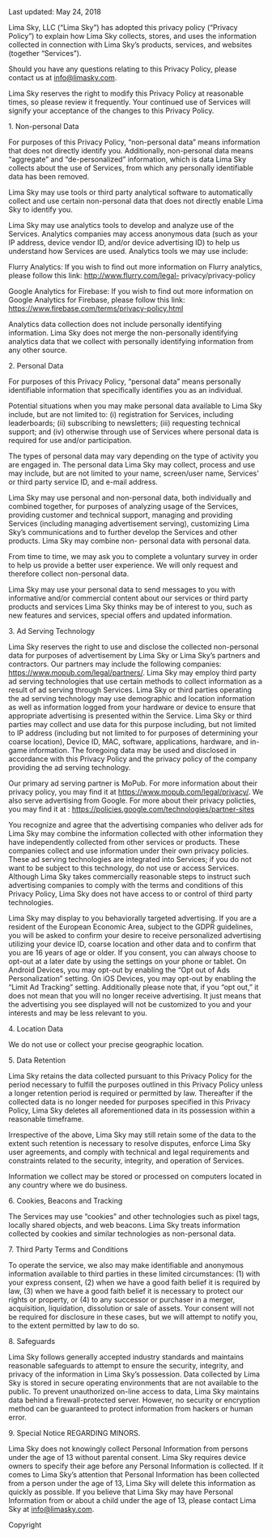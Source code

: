 Last updated: May 24, 2018

Lima Sky, LLC (“Lima Sky”) has adopted this privacy policy (“Privacy Policy”)
to explain how Lima Sky collects, stores, and uses the information collected
in connection with Lima Sky’s products, services, and websites (together
“Services”).

Should you have any questions relating to this Privacy Policy, please contact
us at info@limasky.com.

Lima Sky reserves the right to modify this Privacy Policy at reasonable times,
so please review it frequently. Your continued use of Services will signify
your acceptance of the changes to this Privacy Policy.

1\. Non-personal Data

For purposes of this Privacy Policy, “non-personal data” means information
that does not directly identify you. Additionally, non-personal data means
“aggregate” and “de-personalized” information, which is data Lima Sky collects
about the use of Services, from which any personally identifiable data has
been removed.

Lima Sky may use tools or third party analytical software to automatically
collect and use certain non-personal data that does not directly enable Lima
Sky to identify you.

Lima Sky may use analytics tools to develop and analyze use of the Services.
Analytics companies may access anonymous data (such as your IP address, device
vendor ID, and/or device advertising ID) to help us understand how Services
are used. Analytics tools we may use include:

Flurry Analytics: If you wish to find out more information on Flurry
analytics, please follow this link: http://www.flurry.com/legal-
privacy/privacy-policy

Google Analytics for Firebase: If you wish to find out more information on
Google Analytics for Firebase, please follow this link:
https://www.firebase.com/terms/privacy-policy.html

Analytics data collection does not include personally identifying information.
Lima Sky does not merge the non-personally identifying analytics data that we
collect with personally identifying information from any other source.

2\. Personal Data

For purposes of this Privacy Policy, “personal data” means personally
identifiable information that specifically identifies you as an individual.

Potential situations when you may make personal data available to Lima Sky
include, but are not limited to: (i) registration for Services, including
leaderboards; (ii) subscribing to newsletters; (iii) requesting technical
support; and (iv) otherwise through use of Services where personal data is
required for use and/or participation.

The types of personal data may vary depending on the type of activity you are
engaged in. The personal data Lima Sky may collect, process and use may
include, but are not limited to your name, screen/user name, Services' or
third party service ID, and e-mail address.

Lima Sky may use personal and non-personal data, both individually and
combined together, for purposes of analyzing usage of the Services, providing
customer and technical support, managing and providing Services (including
managing advertisement serving), customizing Lima Sky’s communications and to
further develop the Services and other products. Lima Sky may combine non-
personal data with personal data.

From time to time, we may ask you to complete a voluntary survey in order to
help us provide a better user experience. We will only request and therefore
collect non-personal data.

Lima Sky may use your personal data to send messages to you with informative
and/or commercial content about our services or third party products and
services Lima Sky thinks may be of interest to you, such as new features and
services, special offers and updated information.

3\. Ad Serving Technology

Lima Sky reserves the right to use and disclose the collected non-personal
data for purposes of advertisement by Lima Sky or Lima Sky’s partners and
contractors. Our partners may include the following companies:
https://www.mopub.com/legal/partners/. Lima Sky may employ third party ad
serving technologies that use certain methods to collect information as a
result of ad serving through Services. Lima Sky or third parties operating the
ad serving technology may use demographic and location information as well as
information logged from your hardware or device to ensure that appropriate
advertising is presented within the Service. Lima Sky or third parties may
collect and use data for this purpose including, but not limited to IP address
(including but not limited to for purposes of determining your coarse
location), Device ID, MAC, software, applications, hardware, and in-game
information. The foregoing data may be used and disclosed in accordance with
this Privacy Policy and the privacy policy of the company providing the ad
serving technology.

Our primary ad serving partner is MoPub. For more information about their
privacy policy, you may find it at https://www.mopub.com/legal/privacy/. We
also serve advertising from Google. For more about their privacy policties,
you may find it at : https://policies.google.com/technologies/partner-sites

You recognize and agree that the advertising companies who deliver ads for
Lima Sky may combine the information collected with other information they
have independently collected from other services or products. These companies
collect and use information under their own privacy policies. These ad serving
technologies are integrated into Services; if you do not want to be subject to
this technology, do not use or access Services. Although Lima Sky takes
commercially reasonable steps to instruct such advertising companies to comply
with the terms and conditions of this Privacy Policy, Lima Sky does not have
access to or control of third party technologies.

Lima Sky may display to you behaviorally targeted advertising. If you are a
resident of the European Economic Area, subject to the GDPR guidelines, you
will be asked to confirm your desire to receive personalized advertising
utilizing your device ID, coarse location and other data and to confirm that
you are 16 years of age or older. If you consent, you can always choose to
opt-out at a later date by using the settings on your phone or tablet. On
Android Devices, you may opt-out by enabling the “Opt out of Ads
Personalization” setting. On iOS Devices, you may opt-out by enabling the
“Limit Ad Tracking” setting. Additionally please note that, if you “opt out,”
it does not mean that you will no longer receive advertising. It just means
that the advertising you see displayed will not be customized to you and your
interests and may be less relevant to you.



4\. Location Data

We do not use or collect your precise geographic location.

5\. Data Retention

Lima Sky retains the data collected pursuant to this Privacy Policy for the
period necessary to fulfill the purposes outlined in this Privacy Policy
unless a longer retention period is required or permitted by law. Thereafter
if the collected data is no longer needed for purposes specified in this
Privacy Policy, Lima Sky deletes all aforementioned data in its possession
within a reasonable timeframe.

Irrespective of the above, Lima Sky may still retain some of the data to the
extent such retention is necessary to resolve disputes, enforce Lima Sky user
agreements, and comply with technical and legal requirements and constraints
related to the security, integrity, and operation of Services.

Information we collect may be stored or processed on computers located in any
country where we do business.

6\. Cookies, Beacons and Tracking

The Services may use “cookies” and other technologies such as pixel tags,
locally shared objects, and web beacons. Lima Sky treats information collected
by cookies and similar technologies as non-personal data.

7\. Third Party Terms and Conditions

To operate the service, we also may make identifiable and anonymous
information available to third parties in these limited circumstances: (1)
with your express consent, (2) when we have a good faith belief it is required
by law, (3) when we have a good faith belief it is necessary to protect our
rights or property, or (4) to any successor or purchaser in a merger,
acquisition, liquidation, dissolution or sale of assets. Your consent will not
be required for disclosure in these cases, but we will attempt to notify you,
to the extent permitted by law to do so.

8\. Safeguards

Lima Sky follows generally accepted industry standards and maintains
reasonable safeguards to attempt to ensure the security, integrity, and
privacy of the information in Lima Sky’s possession. Data collected by Lima
Sky is stored in secure operating environments that are not available to the
public. To prevent unauthorized on-line access to data, Lima Sky maintains
data behind a firewall-protected server. However, no security or encryption
method can be guaranteed to protect information from hackers or human error.

9\. Special Notice REGARDING MINORS.

Lima Sky does not knowingly collect Personal Information from persons under
the age of 13 without parental consent. Lima Sky requires device owners to
specify their age before any Personal Information is collected. If it comes to
Lima Sky’s attention that Personal Information has been collected from a
person under the age of 13, Lima Sky will delete this information as quickly
as possible. If you believe that Lima Sky may have Personal Information from
or about a child under the age of 13, please contact Lima Sky at
info@limasky.com.

  


Copyright



